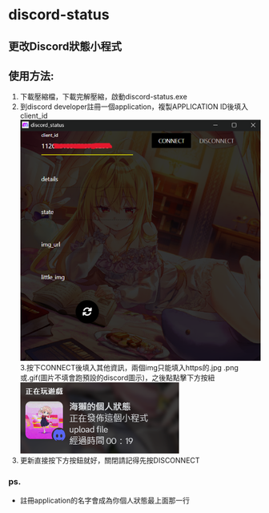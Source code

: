 # discord-status

## 更改Discord狀態小程式

## 使用方法:

1. 下載壓縮檔，下載完解壓縮，啟動discord-status.exe
2. 到discord developer註冊一個application，複製APPLICATION ID後填入client_id
![img](./md-img/1.png)
3.按下CONNECT後填入其他資訊，兩個img只能填入https的.jpg .png或.gif(圖片不填會跑預設的discord圖示)，之後點點擊下方按紐
![img](./md-img/2.png)
3. 更新直接按下方按鈕就好，關閉請記得先按DISCONNECT

### ps.
* 註冊application的名字會成為你個人狀態最上面那一行
